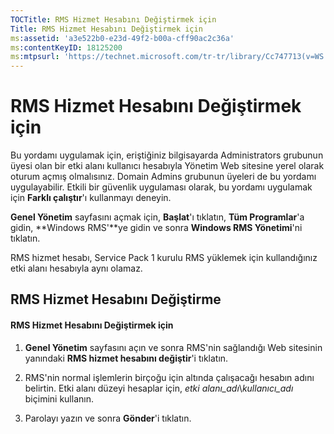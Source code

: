 ```yaml
---
TOCTitle: RMS Hizmet Hesabını Değiştirmek için
Title: RMS Hizmet Hesabını Değiştirmek için
ms:assetid: 'a3e522b0-e23d-49f2-b00a-cff90ac2c36a'
ms:contentKeyID: 18125200
ms:mtpsurl: 'https://technet.microsoft.com/tr-tr/library/Cc747713(v=WS.10)'
---
```


RMS Hizmet Hesabını Değiştirmek için
====================================

Bu yordamı uygulamak için, eriştiğiniz bilgisayarda Administrators grubunun üyesi olan bir etki alanı kullanıcı hesabıyla Yönetim Web sitesine yerel olarak oturum açmış olmalısınız. Domain Admins grubunun üyeleri de bu yordamı uygulayabilir. Etkili bir güvenlik uygulaması olarak, bu yordamı uygulamak için **Farklı çalıştır**'ı kullanmayı deneyin.

**Genel Yönetim** sayfasını açmak için, **Başlat**'ı tıklatın, **Tüm Programlar**'a gidin, **Windows RMS'**ye gidin ve sonra **Windows RMS Yönetimi**'ni tıklatın.

RMS hizmet hesabı, Service Pack 1 kurulu RMS yüklemek için kullandığınız etki alanı hesabıyla aynı olamaz.

RMS Hizmet Hesabını Değiştirme
------------------------------

#### RMS Hizmet Hesabını Değiştirmek için

1.  **Genel Yönetim** sayfasını açın ve sonra RMS'nin sağlandığı Web sitesinin yanındaki **RMS hizmet hesabını değiştir**'i tıklatın.

2.  RMS'nin normal işlemlerin birçoğu için altında çalışacağı hesabın adını belirtin. Etki alanı düzeyi hesaplar için, *etki alanı\_adı*\\*kullanıcı\_adı* biçimini kullanın.

3.  Parolayı yazın ve sonra **Gönder**'i tıklatın.
